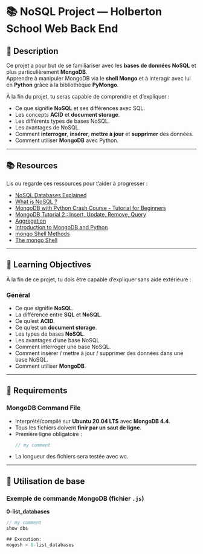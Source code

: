 # 📚 NoSQL Project — Holberton School Web Back End

## 📝 Description
Ce projet a pour but de se familiariser avec les **bases de données NoSQL** et plus particulièrement **MongoDB**.  
Apprendre à manipuler MongoDB via le **shell Mongo** et à interagir avec lui en **Python** grâce à la bibliothèque **PyMongo**.

À la fin du projet, tu seras capable de comprendre et d’expliquer :
- Ce que signifie **NoSQL** et ses différences avec SQL.
- Les concepts **ACID** et **document storage**.
- Les différents types de bases NoSQL.
- Les avantages de NoSQL.
- Comment **interroger**, **insérer**, **mettre à jour** et **supprimer** des données.
- Comment utiliser **MongoDB** avec Python.

---

## 📚 Resources
Lis ou regarde ces ressources pour t’aider à progresser :
- [NoSQL Databases Explained](https://www.mongodb.com/nosql-explained)
- [What is NoSQL ?](https://aws.amazon.com/nosql/)
- [MongoDB with Python Crash Course - Tutorial for Beginners](https://www.youtube.com/watch?v=E-1xI85Zog8)
- [MongoDB Tutorial 2 : Insert, Update, Remove, Query](https://www.youtube.com/watch?v=CB9G5Dvv-EE)
- [Aggregation](https://www.mongodb.com/docs/manual/aggregation/)
- [Introduction to MongoDB and Python](https://pymongo.readthedocs.io/en/stable/tutorial.html)
- [mongo Shell Methods](https://www.mongodb.com/docs/manual/reference/method/)
- [The mongo Shell](https://www.mongodb.com/docs/manual/mongo/)

---

## 🎯 Learning Objectives
À la fin de ce projet, tu dois être capable d’expliquer sans aide extérieure :

### Général
- Ce que signifie **NoSQL**.
- La différence entre **SQL** et **NoSQL**.
- Ce qu’est **ACID**.
- Ce qu’est un **document storage**.
- Les types de bases **NoSQL**.
- Les avantages d’une base NoSQL.
- Comment interroger une base NoSQL.
- Comment insérer / mettre à jour / supprimer des données dans une base NoSQL.
- Comment utiliser **MongoDB**.

---

## 📌 Requirements

### MongoDB Command File
- Interprété/compilé sur **Ubuntu 20.04 LTS** avec **MongoDB 4.4**.
- Tous les fichiers doivent **finir par un saut de ligne**.
- Première ligne obligatoire :  
  ```js
  // my comment
- La longueur des fichiers sera testée avec wc.

---

## 🚀 Utilisation de base

### Exemple de commande MongoDB (fichier `.js`)
**0-list_databases**
```js
// my comment
show dbs

## Execution:
mogosh < 0-list_databases